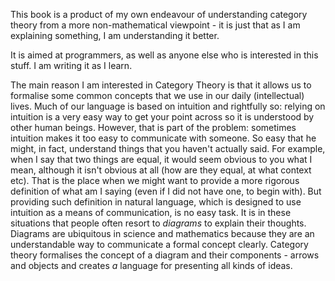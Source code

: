 This book is a product of my own endeavour of understanding category theory from a more non-mathematical viewpoint - it is just that as I am explaining something, I am understanding it better.

It is aimed at programmers, as well as anyone else who is interested in this stuff. I am writing it as I learn.

The main reason I am interested in Category Theory is that it allows us to formalise some common concepts that we use in our daily (intellectual) lives. Much of our language is based on intuition and rightfully so: relying on intuition is a very easy way to get your point across so it is understood by other human beings. However, that is part of the problem: sometimes intuition makes it too easy to communicate with someone. So easy that he might, in fact, understand things that you haven't actually said. For example, when I say that two things are equal, it would seem obvious to you what I mean, although it isn't obvious at all (how are they equal, at what context etc). That is the place when we might want to provide a more rigorous definition of what am I saying (even if I did not have one, to begin with). But providing such definition in natural language, which is designed to use intuition as a means of communication, is no easy task. It is in these situations that people often resort to *diagrams* to explain their thoughts. Diagrams are ubiquitous in science and mathematics because they are an understandable way to communicate a formal concept clearly. Category theory formalises the concept of a diagram and their components - arrows and objects and creates *a* language for presenting all kinds of ideas. 
